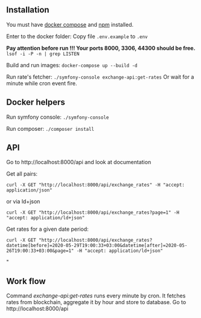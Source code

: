 ## Installation

You must have [docker compose](https://docs.docker.com/compose/install/) and [npm](https://www.npmjs.com/get-npm) installed.

Enter to the docker folder:
Copy file `.env.example` to `.env`

**Pay attention before run !!! Your ports 8000, 3306, 44300 should be free.** `lsof -i -P -n | grep LISTEN`

Build and run images: `docker-compose up --build -d`

Run rate's fetcher: `./symfony-console exchange-api:get-rates`
Or wait for a minute while cron event fire.

## Docker helpers 

Run symfony console: `./symfony-console`

Run composer: `./composer install`

## API

Go to http://localhost:8000/api and look at documentation

Get all pairs:

    curl -X GET "http://localhost:8000/api/exchange_rates" -H "accept: application/json"
    
or via ld+json

    curl -X GET "http://localhost:8000/api/exchange_rates?page=1" -H "accept: application/ld+json"
    
Get rates for a given date period:

    curl -X GET "http://localhost:8000/api/exchange_rates?datetime[before]=2020-05-29T19:00:33+03:00&datetime[after]=2020-05-26T19:00:33+03:00&page=1" -H "accept: application/ld+json"
"
    
## Work flow

Command *exchange-api:get-rates* runs every minute by cron. It fetches rates from blockchain, aggregate it by hour and store to database.
Go to http://localhost:8000/api 

